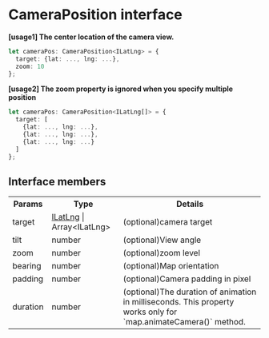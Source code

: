 # CameraPosition interface

**[usage1] The center location of the camera view.**

```typescript
let cameraPos: CameraPosition<ILatLng> = {
  target: {lat: ..., lng: ...},
  zoom: 10
};
```

**[usage2] The zoom property is ignored when you specify multiple position**

```typescript
let cameraPos: CameraPosition<ILatLng[]> = {
  target: [
    {lat: ..., lng: ...},
    {lat: ..., lng: ...},
    {lat: ..., lng: ...}
  ]
};
```

## Interface members

<table>
<tr>
  <th>Params</th>
  <th>Type</th>
  <th>Details</th>
</tr>
<tr>
  <td>target</td>
  <td><a href="../ilatlng/README.md">ILatLng</a> | Array&lt;ILatLng&gt;</td>
  <td>(optional)camera target</td>
</tr>
<tr>
  <td>tilt</td>
  <td>number</td>
  <td>(optional)View angle</td>
</tr>
<tr>
  <td>zoom</td>
  <td>number</td>
  <td>(optional)zoom level</td>
</tr>
<tr>
  <td>bearing</td>
  <td>number</td>
  <td>(optional)Map orientation</td>
</tr>
<tr>
  <td>padding</td>
  <td>number</td>
  <td>(optional)Camera padding in pixel</td>
</tr>
<tr>
  <td>duration</td>
  <td>number</td>
  <td>(optional)The duration of animation in milliseconds. This property works only for `map.animateCamera()` method.</td>
</tr>
</table>
